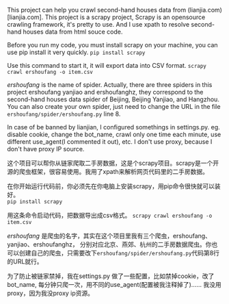 This project can help you crawl second-hand houses data from (lianjia.com)[lianjia.com]. This project is a scrapy project, Scrapy is an opensource crawling framework,  it's pretty to use. And I use xpath to resolve second-hand houses data from html souce code.

Before you run my code, you must install scrapy on your machine, you can use pip install it very quickly. 
`pip install scrapy` 

Use this command to start it, it will export data into CSV format.
`scrapy crawl ershoufang -o item.csv` 

_ershoufang_ is the name of spider. Actually, there are three spiders in this project ershoufang  yanjiao and ershoufanghz, they correspond to the second-hand houses data spider of Beijing, Beijing Yanjiao, and Hangzhou. You can also create your own spider, just need to change the URL in the file `ershoufang/spider/ershoufang.py` line 8.   

In case of be banned by lianjian, I configured somethings in settings.py. eg. disable cookie, change the bot_name, crawl only one time each minute, use different use_agent(I commented it out), etc. I don't use proxy, because I don't have proxy IP source. 

这个项目可以帮你从链家爬取二手房数据，这是个scrapy项目。scrapy是一个开源的爬虫框架，很容易使用。我用了xpath来解析网页代码里的二手房数据。  

在你开始运行代码前，你必须先在你电脑上安装scrapy，用pip命令很快就可以装好。  
`pip install scrapy` 

用这条命令启动代码，把数据导出成csv格式。 
`scrapy crawl ershoufang -o item.csv` 

_ershoufang_ 是爬虫的名字，其实在这个项目里我有三个爬虫，ershoufang、yanjiao、ershoufanghz， 分别对应北京、燕郊、杭州的二手房数据爬虫。你也可以创建自己的爬虫，只需要改下`ershoufang/spider/ershoufang.py`代码第8行的URL就行。   

为了防止被链家禁掉，我在settings.py 做了一些配置，比如禁掉cookie，改了bot_name, 每分钟只爬一次，用不同的use_agent(配置被我注释掉了)…… 我没用proxy，因为我没proxy ip资源。 